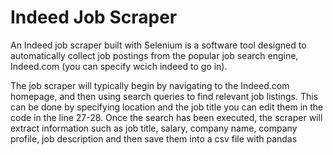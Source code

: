
# Indeed Job Scraper

An Indeed job scraper built with Selenium is a software tool designed to automatically collect job postings from the popular job search engine, Indeed.com (you can specify wcich indeed to go in). 

The job scraper will typically begin by navigating to the Indeed.com homepage, and then using search queries to find relevant job listings. This can be done by specifying location and the job title you can edit them in the code in the line 27-28. Once the search has been executed, the scraper will extract information such as job title, salary, company name, company profile, job description and then save them into a csv file with pandas
